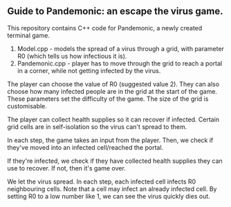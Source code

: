 
Guide to Pandemonic: an escape the virus game.
----------------------------------------------

This repository contains C++ code for Pandemonic, a newly created terminal game.
1) Model.cpp - models the spread of a virus through a grid, with parameter R0 (which tells us how infectious it is). 
2) Pandemonic.cpp - player has to move through the grid to reach a portal in a corner, while not getting infected by the virus. 

The player can choose the value of R0 (suggested value 2). They can also choose how many infected people are in the grid at the start of the game. These parameters set the difficulty of the game. The size of the grid is customisable. 

The player can collect health supplies so it can recover if infected. Certain grid cells are in self-isolation so the virus can't spread to them.

In each step, the game takes an input from the player. Then, we check if they've moved into an infected cell/reached the portal. 

If they're infected, we check if they have collected health supplies they can use to recover. If not, then it's game over. 

We let the virus spread. In each step, each infected cell infects R0 neighbouring cells. Note that a cell may infect an already infected cell. By setting R0 to a low number like 1, we can see the virus quickly dies out. 



